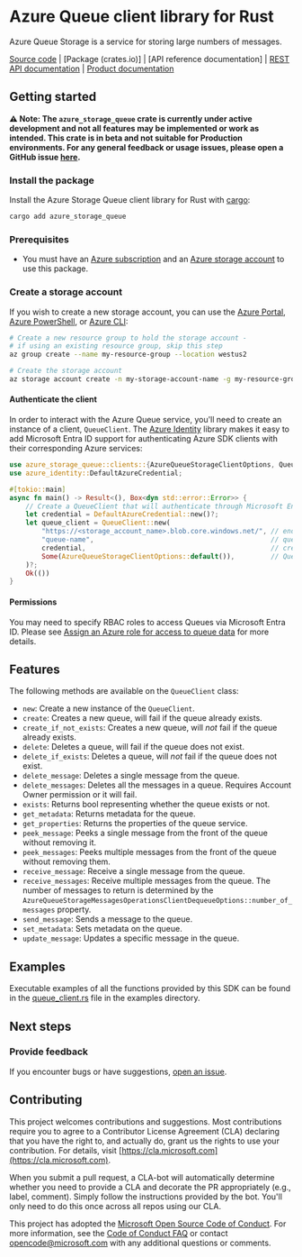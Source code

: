 # Azure Queue client library for Rust

Azure Queue Storage is a service for storing large numbers of messages.

[Source code] | [Package (crates.io)] | [API reference documentation] | [REST API documentation] | [Product documentation]

## Getting started

**⚠️ Note: The `azure_storage_queue` crate is currently under active development and not all features may be implemented or work as intended. This crate is in beta and not suitable for Production environments. For any general feedback or usage issues, please open a GitHub issue [here](https://github.com/Azure/azure-sdk-for-rust/issues).**

### Install the package

Install the Azure Storage Queue client library for Rust with [cargo]:

```sh
cargo add azure_storage_queue
```

### Prerequisites

* You must have an [Azure subscription] and an [Azure storage account] to use this package.

### Create a storage account

If you wish to create a new storage account, you can use the
[Azure Portal], [Azure PowerShell], or [Azure CLI]:

```sh
# Create a new resource group to hold the storage account -
# if using an existing resource group, skip this step
az group create --name my-resource-group --location westus2

# Create the storage account
az storage account create -n my-storage-account-name -g my-resource-group
```

#### Authenticate the client

In order to interact with the Azure Queue service, you'll need to create an instance of a client, `QueueClient`. The [Azure Identity] library makes it easy to add Microsoft Entra ID support for authenticating Azure SDK clients with their corresponding Azure services:

```rust no_run
use azure_storage_queue::clients::{AzureQueueStorageClientOptions, QueueClient};
use azure_identity::DefaultAzureCredential;

#[tokio::main]
async fn main() -> Result<(), Box<dyn std::error::Error>> {
    // Create a QueueClient that will authenticate through Microsoft Entra ID
    let credential = DefaultAzureCredential::new()?;
    let queue_client = QueueClient::new(
        "https://<storage_account_name>.blob.core.windows.net/", // endpoint
        "queue-name",                                            // queue name
        credential,                                              // credential
        Some(AzureQueueStorageClientOptions::default()),         // QueueClient options
    )?;
    Ok(())
}
```

#### Permissions

You may need to specify RBAC roles to access Queues via Microsoft Entra ID. Please see [Assign an Azure role for access to queue data] for more details.

## Features

The following methods are available on the ```QueueClient``` class:

- ```new```: Create a new instance of the ```QueueClient```.
- ```create```: Creates a new queue, will fail if the queue already exists.
- ```create_if_not_exists```: Creates a new queue, will _not_ fail if the queue already exists.
- ```delete```: Deletes a queue, will fail if the queue does not exist.
- ```delete_if_exists```: Deletes a queue, will _not_ fail if the queue does not exist.
- ```delete_message```: Deletes a single message from the queue.
- ```delete_messages```: Deletes all the messages in a queue. Requires Account Owner permission or it will fail.
- ```exists```: Returns bool representing whether the queue exists or not.
- ```get_metadata```: Returns metadata for the queue.
- ```get_properties```: Returns the properties of the queue service.
- ```peek_message```: Peeks a single message from the front of the queue without removing it.
- ```peek_messages```: Peeks multiple messages from the front of the queue without removing them.
- ```receive_message```: Receive a single message from the queue.
- ```receive_messages```: Receive multiple messages from the queue. The number of messages to return is determined by the ```AzureQueueStorageMessagesOperationsClientDequeueOptions::number_of_messages``` property.
- ```send_message```: Sends a message to the queue.
- ```set_metadata```: Sets metadata on the queue.
- ```update_message```: Updates a specific message in the queue.

## Examples

<!-- TODO: Update the link below when the PR is merged -->
Executable examples of all the functions provided by this SDK can be found in the [queue_client.rs](<!--https://github.com/Azure/azure-sdk-for-rust/tree/main/sdk/storage/azure_storage_queue/examples/queue_client.rs-->) file in the examples directory.

## Next steps

### Provide feedback

If you encounter bugs or have suggestions, [open an issue](https://github.com/Azure/azure-sdk-for-rust/issues).

## Contributing

This project welcomes contributions and suggestions. Most contributions require you to agree to a Contributor License Agreement (CLA) declaring that you have the right to, and actually do, grant us the rights to use your contribution. For details, visit [https://cla.microsoft.com](https://cla.microsoft.com).

When you submit a pull request, a CLA-bot will automatically determine whether you need to provide a CLA and decorate the PR appropriately (e.g., label, comment). Simply follow the instructions provided by the bot. You'll only need to do this once across all repos using our CLA.

This project has adopted the [Microsoft Open Source Code of Conduct](https://opensource.microsoft.com/codeofconduct/). For more information, see the [Code of Conduct FAQ](https://opensource.microsoft.com/codeofconduct/faq/) or contact [opencode@microsoft.com](mailto:opencode@microsoft.com) with any additional questions or comments.

<!-- TODO: Update the links below when the crate is published -->
<!-- LINKS -->
[Azure subscription]: https://azure.microsoft.com/free/
[Azure storage account]: https://learn.microsoft.com/azure/storage/common/storage-account-overview
[Azure Portal]: https://learn.microsoft.com/azure/storage/common/storage-quickstart-create-account?tabs=azure-portal
[Azure PowerShell]: https://learn.microsoft.com/azure/storage/common/storage-quickstart-create-account?tabs=azure-powershell
[Azure CLI]: https://learn.microsoft.com/azure/storage/common/storage-quickstart-create-account?tabs=azure-cli
[cargo]: https://dev-doc.rust-lang.org/stable/cargo/commands/cargo.html
[Azure Identity]: https://github.com/Azure/azure-sdk-for-rust/tree/main/sdk/identity/azure_identity
<!--[API reference documentation]: https://docs.rs/crate/azure_storage_queue/latest-->
<!--[Package (crates.io)]: https://crates.io/crates/azure_storage_queue-->
[Source code]: https://github.com/Azure/azure-sdk-for-rust/tree/main/sdk/storage/azure_storage_queue
[REST API documentation]: https://learn.microsoft.com/rest/api/storageservices/blob-service-rest-api
[Product documentation]: https://learn.microsoft.com/azure/storage/blobs/storage-blobs-overview
[Assign an Azure role for access to queue data]: https://learn.microsoft.com/azure/storage/queues/assign-azure-role-data-access?tabs=portal

